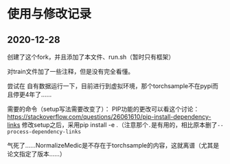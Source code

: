 # 使用与修改记录

## 2020-12-28

创建了这个fork，并且添加了本文件、run.sh（暂时只有框架）

对train文件加了一些注释，但是没有完全看懂。

尝试在 自有数据运行一下，目前进行到虚拟环境，那个torchsample不在pypi而且停更4年了……

需要的命令（setup写法需要改变了）：
PIP功能的更改可以看这个讨论：https://stackoverflow.com/questions/26061610/pip-install-dependency-links
修改setup之后，采用pip install -e .（注意那个`.`是有用的，相比原本删了`--process-dependency-links`

气死了……NormalizeMedic是不存在于torchsample的内容，这就离谱（尤其是论文指定了版本……）